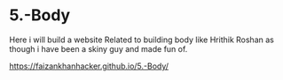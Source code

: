 # 5.-Body
Here i will build a website Related to building body like Hrithik Roshan as though i have been a skiny guy and made fun of.

https://faizankhanhacker.github.io/5.-Body/
